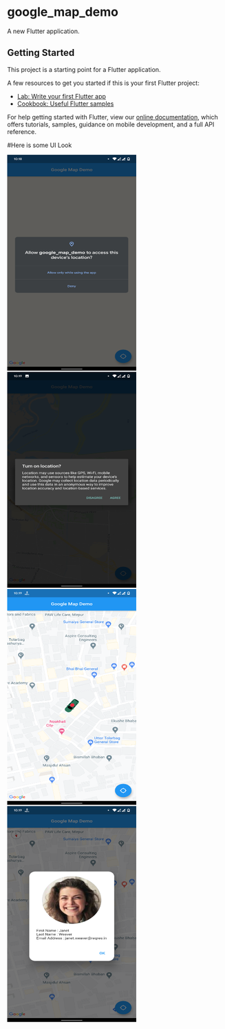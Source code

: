 # google_map_demo

A new Flutter application.

## Getting Started

This project is a starting point for a Flutter application.

A few resources to get you started if this is your first Flutter project:

- [Lab: Write your first Flutter app](https://flutter.dev/docs/get-started/codelab)
- [Cookbook: Useful Flutter samples](https://flutter.dev/docs/cookbook)

For help getting started with Flutter, view our
[online documentation](https://flutter.dev/docs), which offers tutorials,
samples, guidance on mobile development, and a full API reference.


#Here is some UI Look

<img src="screenshots/google_map_demo (1).png" width="300" height="500"> <img src="screenshots/google_map_demo (2).png" width="300" height="500"> <img src="screenshots/google_map_demo (3).png" width="300" height="500"> <img src="screenshots/google_map_demo (4).png" width="300" height="500">
 
